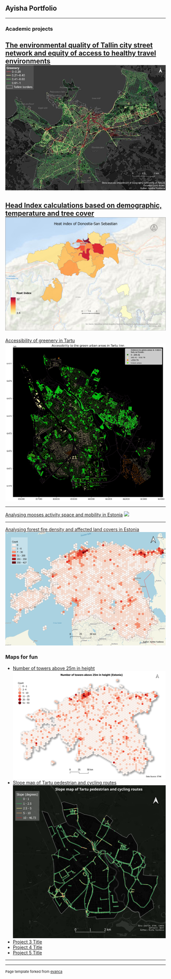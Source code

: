 ## Ayisha Portfolio

---

### Academic projects 

[The environmental quality of Tallin city street network and equity of access to healthy travel environments](/sample_page)
<img src="images/image_2024-02-01_223748180.png"/>
---
[Head Index calculations based on demographic, temperature and tree cover](/project_page.md)
<img src="images/Heat_index.jpg"/>
---
[Accessibility of greenery in Tartu](/sample_page1)
<img src="images/Tartu greenery.png"/>

---
[Analysing mooses activity space and mobility in Estonia](project_page3.md)
<img src="images/moose_movement123.png"/>

---
[Analysing forest fire density and affected land covers in Estonia](project_page4.md)
<img src="images/hex_forestfire.png"/>


### Maps for fun

- [Number of towers above 25m in height](images/25M_height_.png)
  <img src="images/25M_height_.png"/>
- [Slope map of Tartu pedestrian and cycling routes](images/tartu_network_slope___.png)
  <img src="images/tartu_network_slope___.png"/>
- [Project 3 Title](http://example.com/)
- [Project 4 Title](http://example.com/)
- [Project 5 Title](http://example.com/)

---




---
<p style="font-size:11px">Page template forked from <a href="https://github.com/evanca/quick-portfolio">evanca</a></p>
<!-- Remove above link if you don't want to attibute -->
